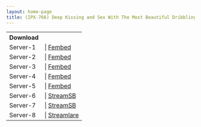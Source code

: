 ```yaml
---
layout: home-page
title: (IPX-766) Deep Kissing and Sex With The Most Beautiful Dribbling Spiteful Girl Minami Aizawa
---
```


<table><tbody>
<tr>
<th>Download</th>
</tr>
<tr>
<td>Server-1</td>
<td>| <a href="https://www.watchjavnow.xyz/f/r2j0gaek2d7wr7q" target="_blank">Fembed</a></td>
</tr>
<tr>
<td>Server-2</td>
<td>| <a href="https://fakyutube.com/f/jxl2yhd4nm01k-q" target="_blank">Fembed</a></td>
</tr>
<tr>
<td>Server-3</td>
<td>| <a href="https://javpoll.com/f/wr77-bnlpdzn8wz" target="_blank">Fembed</a></td>
</tr>
<tr>
<td>Server-4</td>
<td>| <a href="https://mycloudzz.com/f/5j6e7cdm2y0jgxn" target="_blank">Fembed</a></td>
</tr>
<tr>
<td>Server-5</td>
<td>| <a href="https://mycloudzz.com/f/6j7edc0nq1j8265" target="_blank">Fembed</a></td>
</tr>
<tr>
<td>Server-6</td>
<td>| <a href="https://javside.com/d/mnzbhbjo000u.html" target="_blank">StreamSB</a></td>
</tr>
<tr>
<td>Server-7</td>
<td>| <a href="https://embed.casa/d/j1muxkoufbyn.html" target="_blank">StreamSB</a></td>
</tr>
<tr>
<td>Server-8</td>
<td>| <a href="https://streamlare.com/v/4j57gDmEM0WD26Xb" target="_blank">Streamlare</a></td>
</tr>
</tbody></table>
